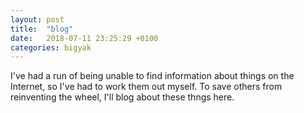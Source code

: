 ```yaml
---
layout: post
title:  "blog"
date:   2018-07-11 23:25:29 +0100
categories: bigyak
---
```

I've had a run of being unable to find information about things on the Internet, so I've had to work them out myself. To save others from reinventing the wheel, I'll blog about these thngs here.